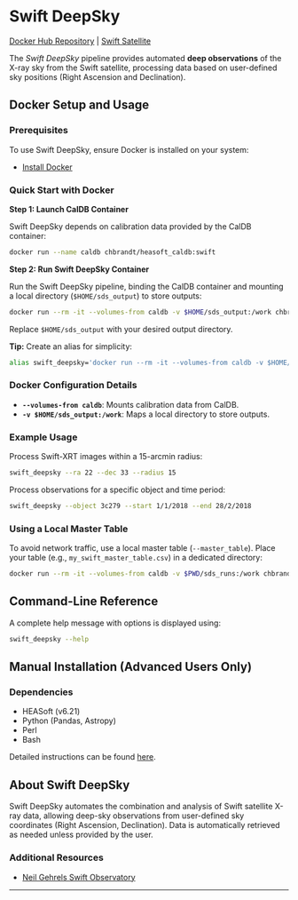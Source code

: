 # Swift DeepSky

[Docker Hub Repository](https://hub.docker.com/r/chbrandt/swift_deepsky/) | [Swift Satellite](https://en.wikipedia.org/wiki/Neil_Gehrels_Swift_Observatory)

The _Swift DeepSky_ pipeline provides automated **deep observations** of the X-ray sky from the Swift satellite, processing data based on user-defined sky positions (Right Ascension and Declination).

## Docker Setup and Usage

### Prerequisites
To use Swift DeepSky, ensure Docker is installed on your system:
- [Install Docker](https://www.docker.com/get-started)

### Quick Start with Docker

**Step 1: Launch CalDB Container**

Swift DeepSky depends on calibration data provided by the CalDB container:

```bash
docker run --name caldb chbrandt/heasoft_caldb:swift
```

**Step 2: Run Swift DeepSky Container**

Run the Swift DeepSky pipeline, binding the CalDB container and mounting a local directory (`$HOME/sds_output`) to store outputs:

```bash
docker run --rm -it --volumes-from caldb -v $HOME/sds_output:/work chbrandt/swift_deepsky swift_deepsky --ra 34.2608 --dec 1.2455
```

Replace `$HOME/sds_output` with your desired output directory.

**Tip:** Create an alias for simplicity:

```bash
alias swift_deepsky='docker run --rm -it --volumes-from caldb -v $HOME/sds_output:/work chbrandt/swift_deepsky'
```

### Docker Configuration Details

- **`--volumes-from caldb`**: Mounts calibration data from CalDB.
- **`-v $HOME/sds_output:/work`**: Maps a local directory to store outputs.

### Example Usage

Process Swift-XRT images within a 15-arcmin radius:
```bash
swift_deepsky --ra 22 --dec 33 --radius 15
```

Process observations for a specific object and time period:

```bash
swift_deepsky --object 3c279 --start 1/1/2018 --end 28/2/2018
```

### Using a Local Master Table

To avoid network traffic, use a local master table (`--master_table`). Place your table (e.g., `my_swift_master_table.csv`) in a dedicated directory:

```bash
docker run --rm -it --volumes-from caldb -v $PWD/sds_runs:/work chbrandt/swift_deepsky --master_table /work/my_swift_master_table.csv --ra 22 --dec 33
```

## Command-Line Reference

A complete help message with options is displayed using:

```bash
swift_deepsky --help
```

## Manual Installation (Advanced Users Only)

### Dependencies
- HEASoft (v6.21)
- Python (Pandas, Astropy)
- Perl
- Bash

Detailed instructions can be found [here](#manual-install).

## About Swift DeepSky

Swift DeepSky automates the combination and analysis of Swift satellite X-ray data, allowing deep-sky observations from user-defined sky coordinates (Right Ascension, Declination). Data is automatically retrieved as needed unless provided by the user.

### Additional Resources
- [Neil Gehrels Swift Observatory](https://en.wikipedia.org/wiki/Neil_Gehrels_Swift_Observatory)

---

